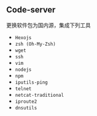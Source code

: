 ## Code-server

更换软件包为国内源，集成下列工具

- `Hexojs`
- `zsh (Oh-My-Zsh)`
- `wget`
- `ssh`
- `vim`
- `nodejs`
- `npm`
- `iputils-ping`
- `telnet`
- `netcat-traditional`
- `iproute2`
- `dnsutils`
